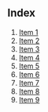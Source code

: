 ## Index
1. [Item 1]()
2. [Item 2]()
3. [Item 3]()
4. [Item 4]()
5. [Item 5]()
6. [Item 6]()
7. [Item 7]()
8. [Item 8]()
9. [Item 9]()